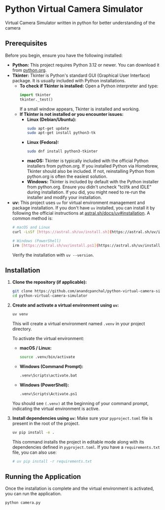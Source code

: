 # Python Virtual Camera Simulator

Virtual Camera Simulator written in python for better understanding of the camera

## Prerequisites

Before you begin, ensure you have the following installed:

* **Python:** This project requires Python 3.12 or newer. You can download it from [python.org](https://www.python.org/downloads/).
* **Tkinter:** Tkinter is Python's standard GUI (Graphical User Interface) package. It is usually included with Python installations.
    * **To check if Tkinter is installed:** Open a Python interpreter and type:
        ```python
        import tkinter
        tkinter._test()
        ```
        If a small window appears, Tkinter is installed and working.
    * **If Tkinter is not installed or you encounter issues:**
        * **Linux (Debian/Ubuntu):**
            ```bash
            sudo apt-get update
            sudo apt-get install python3-tk
            ```
        * **Linux (Fedora):**
            ```bash
            sudo dnf install python3-tkinter
            ```
        * **macOS:** Tkinter is typically included with the official Python installers from python.org. If you installed Python via Homebrew, Tkinter should also be included. If not, reinstalling Python from python.org is often the easiest solution.
        * **Windows:** Tkinter is included by default with the Python installer from python.org. Ensure you didn't uncheck "tcl/tk and IDLE" during installation. If you did, you might need to re-run the installer and modify your installation.
* **uv:** This project uses `uv` for virtual environment management and package installation. If you don't have `uv` installed, you can install it by following the official instructions at [astral.sh/docs/uv#installation](https://astral.sh/docs/uv#installation). A common method is:
    ```bash
    # macOS and Linux
    curl -LsSf [https://astral.sh/uv/install.sh](https://astral.sh/uv/install.sh) | sh

    # Windows (PowerShell)
    irm [https://astral.sh/uv/install.ps1](https://astral.sh/uv/install.ps1) | iex
    ```
    Verify the installation with `uv --version`.

## Installation

1.  **Clone the repository (if applicable):**
    ```bash
    git clone https://github.com/anandcpanchal/python-virtual-camera-simulator.git
    cd python-virtual-camera-simulator
    ```

2.  **Create and activate a virtual environment using `uv`:**
    ```bash
    uv venv
    ```
    This will create a virtual environment named `.venv` in your project directory.

    To activate the virtual environment:
    * **macOS / Linux:**
        ```bash
        source .venv/bin/activate
        ```
    * **Windows (Command Prompt):**
        ```bash
        .venv\Scripts\activate.bat
        ```
    * **Windows (PowerShell):**
        ```bash
        .venv\Scripts\Activate.ps1
        ```
    You should see `(.venv)` at the beginning of your command prompt, indicating the virtual environment is active.

3.  **Install dependencies using `uv`:**
    Make sure your `pyproject.toml` file is present in the root of the project.
    ```bash
    uv pip install -e .
    ```
    This command installs the project in editable mode along with its dependencies defined in `pyproject.toml`. If you have a `requirements.txt` file, you can also use:
    ```bash
    # uv pip install -r requirements.txt
    ```

## Running the Application

Once the installation is complete and the virtual environment is activated, you can run the application.

```bash
python camera.py